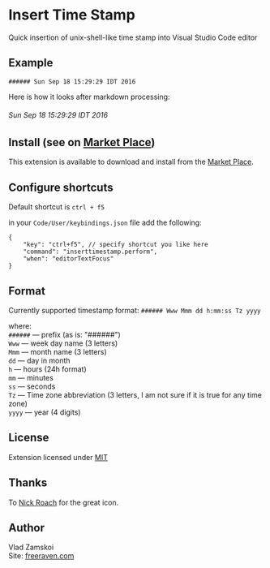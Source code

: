 # Insert Time Stamp
Quick insertion of unix-shell-like time stamp into Visual Studio Code editor

## Example
```
###### Sun Sep 18 15:29:29 IDT 2016
```

Here is how it looks after markdown processing:
###### Sun Sep 18 15:29:29 IDT 2016

## Install (see on [Market Place](https://marketplace.visualstudio.com/items?itemName=zvlad.inserttimestamp)) 
This extension is available to download and install from the [Market Place](https://marketplace.visualstudio.com/items?itemName=zvlad.inserttimestamp).

## Configure shortcuts
Default shortcut is `ctrl + f5`  

in your `Code/User/keybindings.json` file add the following:
```
{
    "key": "ctrl+f5", // specify shortcut you like here
    "command": "inserttimestamp.perform",
    "when": "editorTextFocus"
}
```

## Format
Currently supported timestamp format: `###### Www Mmm dd h:mm:ss Tz yyyy`  

where:  
    `######` — prefix (as is: "######")  
    `Www` — week day name (3 letters)  
    `Mmm` — month name (3 letters)  
    `dd` — day in month  
    `h` — hours (24h format)  
    `mm` — minutes  
    `ss` — seconds  
    `Tz` — Time zone abbreviation (3 letters, I am not sure if it is true for any time zone)   
    `yyyy` — year (4 digits)

## License
Extension licensed under [MIT](./LICENSE)

## Thanks
To [Nick Roach](https://www.elegantthemes.com/) for the great icon.

## Author
Vlad Zamskoi  
Site: [freeraven.com](https://www.freeraven.com/ "Developer website")